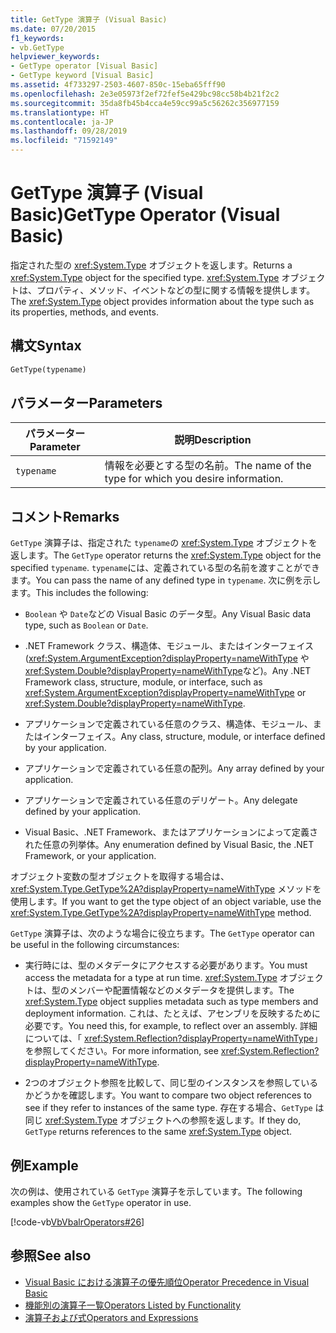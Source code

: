 ```yaml
---
title: GetType 演算子 (Visual Basic)
ms.date: 07/20/2015
f1_keywords:
- vb.GetType
helpviewer_keywords:
- GetType operator [Visual Basic]
- GetType keyword [Visual Basic]
ms.assetid: 4f733297-2503-4607-850c-15eba65fff90
ms.openlocfilehash: 2e3e05973f2ef72fef5e429bc98cc58b4b21f2c2
ms.sourcegitcommit: 35da8fb45b4cca4e59cc99a5c56262c356977159
ms.translationtype: HT
ms.contentlocale: ja-JP
ms.lasthandoff: 09/28/2019
ms.locfileid: "71592149"
---
```

# <a name="gettype-operator-visual-basic"></a><span data-ttu-id="158f8-102">GetType 演算子 (Visual Basic)</span><span class="sxs-lookup"><span data-stu-id="158f8-102">GetType Operator (Visual Basic)</span></span>
<span data-ttu-id="158f8-103">指定された型の <xref:System.Type> オブジェクトを返します。</span><span class="sxs-lookup"><span data-stu-id="158f8-103">Returns a <xref:System.Type> object for the specified type.</span></span> <span data-ttu-id="158f8-104"><xref:System.Type> オブジェクトは、プロパティ、メソッド、イベントなどの型に関する情報を提供します。</span><span class="sxs-lookup"><span data-stu-id="158f8-104">The <xref:System.Type> object provides information about the type such as its properties, methods, and events.</span></span>  
  
## <a name="syntax"></a><span data-ttu-id="158f8-105">構文</span><span class="sxs-lookup"><span data-stu-id="158f8-105">Syntax</span></span>  
  
```vb  
GetType(typename)  
```  
  
## <a name="parameters"></a><span data-ttu-id="158f8-106">パラメーター</span><span class="sxs-lookup"><span data-stu-id="158f8-106">Parameters</span></span>  
  
|<span data-ttu-id="158f8-107">パラメーター</span><span class="sxs-lookup"><span data-stu-id="158f8-107">Parameter</span></span>|<span data-ttu-id="158f8-108">説明</span><span class="sxs-lookup"><span data-stu-id="158f8-108">Description</span></span>|  
|---|---|  
|`typename`|<span data-ttu-id="158f8-109">情報を必要とする型の名前。</span><span class="sxs-lookup"><span data-stu-id="158f8-109">The name of the type for which you desire information.</span></span>|  
  
## <a name="remarks"></a><span data-ttu-id="158f8-110">コメント</span><span class="sxs-lookup"><span data-stu-id="158f8-110">Remarks</span></span>  
 <span data-ttu-id="158f8-111">`GetType` 演算子は、指定された `typename`の <xref:System.Type> オブジェクトを返します。</span><span class="sxs-lookup"><span data-stu-id="158f8-111">The `GetType` operator returns the <xref:System.Type> object for the specified `typename`.</span></span> <span data-ttu-id="158f8-112">`typename`には、定義されている型の名前を渡すことができます。</span><span class="sxs-lookup"><span data-stu-id="158f8-112">You can pass the name of any defined type in `typename`.</span></span> <span data-ttu-id="158f8-113">次に例を示します。</span><span class="sxs-lookup"><span data-stu-id="158f8-113">This includes the following:</span></span>  
  
- <span data-ttu-id="158f8-114">`Boolean` や `Date`などの Visual Basic のデータ型。</span><span class="sxs-lookup"><span data-stu-id="158f8-114">Any Visual Basic data type, such as `Boolean` or `Date`.</span></span>  
  
- <span data-ttu-id="158f8-115">.NET Framework クラス、構造体、モジュール、またはインターフェイス (<xref:System.ArgumentException?displayProperty=nameWithType> や <xref:System.Double?displayProperty=nameWithType>など)。</span><span class="sxs-lookup"><span data-stu-id="158f8-115">Any .NET Framework class, structure, module, or interface, such as <xref:System.ArgumentException?displayProperty=nameWithType> or <xref:System.Double?displayProperty=nameWithType>.</span></span>  
  
- <span data-ttu-id="158f8-116">アプリケーションで定義されている任意のクラス、構造体、モジュール、またはインターフェイス。</span><span class="sxs-lookup"><span data-stu-id="158f8-116">Any class, structure, module, or interface defined by your application.</span></span>  
  
- <span data-ttu-id="158f8-117">アプリケーションで定義されている任意の配列。</span><span class="sxs-lookup"><span data-stu-id="158f8-117">Any array defined by your application.</span></span>  
  
- <span data-ttu-id="158f8-118">アプリケーションで定義されている任意のデリゲート。</span><span class="sxs-lookup"><span data-stu-id="158f8-118">Any delegate defined by your application.</span></span>  
  
- <span data-ttu-id="158f8-119">Visual Basic、.NET Framework、またはアプリケーションによって定義された任意の列挙体。</span><span class="sxs-lookup"><span data-stu-id="158f8-119">Any enumeration defined by Visual Basic, the .NET Framework, or your application.</span></span>  
  
 <span data-ttu-id="158f8-120">オブジェクト変数の型オブジェクトを取得する場合は、<xref:System.Type.GetType%2A?displayProperty=nameWithType> メソッドを使用します。</span><span class="sxs-lookup"><span data-stu-id="158f8-120">If you want to get the type object of an object variable, use the <xref:System.Type.GetType%2A?displayProperty=nameWithType> method.</span></span>  
  
 <span data-ttu-id="158f8-121">`GetType` 演算子は、次のような場合に役立ちます。</span><span class="sxs-lookup"><span data-stu-id="158f8-121">The `GetType` operator can be useful in the following circumstances:</span></span>  
  
- <span data-ttu-id="158f8-122">実行時には、型のメタデータにアクセスする必要があります。</span><span class="sxs-lookup"><span data-stu-id="158f8-122">You must access the metadata for a type at run time.</span></span> <span data-ttu-id="158f8-123"><xref:System.Type> オブジェクトは、型のメンバーや配置情報などのメタデータを提供します。</span><span class="sxs-lookup"><span data-stu-id="158f8-123">The <xref:System.Type> object supplies metadata such as type members and deployment information.</span></span> <span data-ttu-id="158f8-124">これは、たとえば、アセンブリを反映するために必要です。</span><span class="sxs-lookup"><span data-stu-id="158f8-124">You need this, for example, to reflect over an assembly.</span></span> <span data-ttu-id="158f8-125">詳細については、「 <xref:System.Reflection?displayProperty=nameWithType>」を参照してください。</span><span class="sxs-lookup"><span data-stu-id="158f8-125">For more information, see <xref:System.Reflection?displayProperty=nameWithType>.</span></span>  
  
- <span data-ttu-id="158f8-126">2つのオブジェクト参照を比較して、同じ型のインスタンスを参照しているかどうかを確認します。</span><span class="sxs-lookup"><span data-stu-id="158f8-126">You want to compare two object references to see if they refer to instances of the same type.</span></span> <span data-ttu-id="158f8-127">存在する場合、`GetType` は同じ <xref:System.Type> オブジェクトへの参照を返します。</span><span class="sxs-lookup"><span data-stu-id="158f8-127">If they do, `GetType` returns references to the same <xref:System.Type> object.</span></span>  
  
## <a name="example"></a><span data-ttu-id="158f8-128">例</span><span class="sxs-lookup"><span data-stu-id="158f8-128">Example</span></span>  
 <span data-ttu-id="158f8-129">次の例は、使用されている `GetType` 演算子を示しています。</span><span class="sxs-lookup"><span data-stu-id="158f8-129">The following examples show the `GetType` operator in use.</span></span>  
  
 [!code-vb[VbVbalrOperators#26](~/samples/snippets/visualbasic/VS_Snippets_VBCSharp/VbVbalrOperators/VB/Class1.vb#26)]  
  
## <a name="see-also"></a><span data-ttu-id="158f8-130">参照</span><span class="sxs-lookup"><span data-stu-id="158f8-130">See also</span></span>

- [<span data-ttu-id="158f8-131">Visual Basic における演算子の優先順位</span><span class="sxs-lookup"><span data-stu-id="158f8-131">Operator Precedence in Visual Basic</span></span>](../../../visual-basic/language-reference/operators/operator-precedence.md)
- [<span data-ttu-id="158f8-132">機能別の演算子一覧</span><span class="sxs-lookup"><span data-stu-id="158f8-132">Operators Listed by Functionality</span></span>](../../../visual-basic/language-reference/operators/operators-listed-by-functionality.md)
- [<span data-ttu-id="158f8-133">演算子および式</span><span class="sxs-lookup"><span data-stu-id="158f8-133">Operators and Expressions</span></span>](../../../visual-basic/programming-guide/language-features/operators-and-expressions/index.md)
